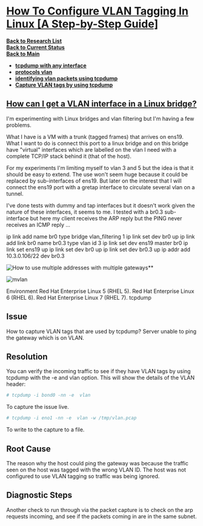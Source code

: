 # **[How To Configure VLAN Tagging In Linux [A Step-by-Step Guide]](https://ostechnix.com/configure-vlan-tagging-in-linux/)**

**[Back to Research List](../../../../research_list.md)**\
**[Back to Current Status](../../../../../development/status/weekly/current_status.md)**\
**[Back to Main](../../../../../README.md)**

- **[tcpdump with any interface](https://networkengineering.stackexchange.com/questions/1559/tcpdump-i-any-with-vlan)**
- **[protocols vlan](https://unix.stackexchange.com/questions/127245/in-which-vlan-am-i-in)**
- **[identifying vlan packets using tcpdump](https://serverfault.com/questions/562325/identifying-vlan-packets-using-tcpdump)**
- **[Capture VLAN tags by using tcpdump](https://access.redhat.com/solutions/2630851)**

## **[How can I get a VLAN interface in a Linux bridge?](https://superuser.com/questions/1833519/how-can-i-get-a-vlan-interface-in-a-linux-bridge)**

I'm experimenting with Linux bridges and vlan filtering but I'm having a few problems.

What I have is a VM with a trunk (tagged frames) that arrives on ens19. What I want to do is connect this port to a linux bridge and on this bridge have "virtual" interfaces which are labelled on the vlan I need with a complete TCP/IP stack behind it (that of the host).

For my experiments I'm limiting myself to vlan 3 and 5 but the idea is that it should be easy to extend. The use won't seem huge because it could be replaced by sub-interfaces of ens19. But later on the interest that I will connect the ens19 port with a gretap interface to circulate several vlan on a tunnel.

I've done tests with dummy and tap interfaces but it doesn't work given the nature of these interfaces, it seems to me. I tested with a br0.3 sub-interface but here my client receives the ARP reply but the PING never receives an ICMP reply ...

ip link add name br0 type bridge vlan_filtering 1
ip link set dev br0 up
ip link add link br0 name br0.3 type vlan id 3
ip link set dev ens19 master br0
ip link set ens19 up
ip link set dev br0 up
ip link set dev br0.3 up
ip addr add 10.3.0.106/22 dev br0.3

![How to use multiple addresses with multiple gateways](https://netplan.readthedocs.io/en/stable/examples/#how-to-use-multiple-addresses-on-a-single-interface)**

![mvlan](https://ostechnix.com/wp-content/uploads/2023/11/Configure-VLAN-Tagging-using-Netplan-in-Linux-1024x555.png)

Environment
Red Hat Enterprise Linux 5 (RHEL 5).
Red Hat Enterprise Linux 6 (RHEL 6).
Red Hat Enterprise Linux 7 (RHEL 7).
tcpdump

## Issue

How to capture VLAN tags that are used by tcpdump?
Server unable to ping the gateway which is on VLAN.

## Resolution

You can verify the incoming traffic to see if they have VLAN tags by using tcpdump with the -e  and vlan option.
This will show the details of the VLAN header:

```bash
# tcpdump -i bond0 -nn -e  vlan
```

To capture the issue live.

```bash
# tcpdump -i eno1 -nn -e  vlan -w /tmp/vlan.pcap
```

To write to the capture to a file.

## Root Cause

The reason why the host could ping the gateway was because the traffic seen on the host was tagged with the wrong VLAN ID. The host was not configured to use VLAN tagging so traffic was being ignored.

## Diagnostic Steps

Another check to run through via the packet capture is to check on the arp requests incoming, and see if the packets coming in are in the same subnet.
